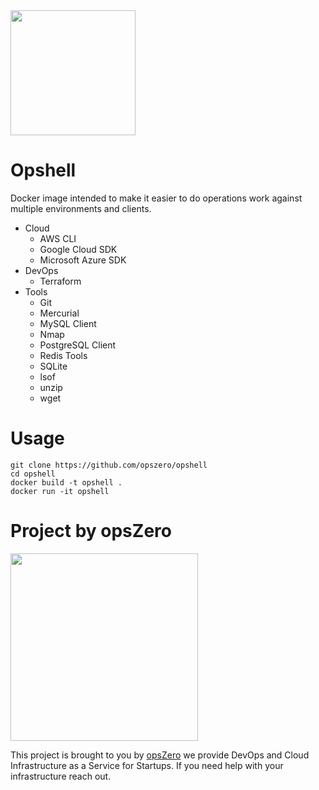 <img src="http://assets.opszero.com.s3.amazonaws.com/images/Opshell.png" width="200px" />

# Opshell

Docker image intended to make it easier to do operations work against
multiple environments and clients.

- Cloud
  - AWS CLI
  - Google Cloud SDK
  - Microsoft Azure SDK
- DevOps
  - Terraform
- Tools
  - Git
  - Mercurial
  - MySQL Client
  - Nmap
  - PostgreSQL Client
  - Redis Tools
  - SQLite
  - lsof
  - unzip
  - wget

# Usage

```
git clone https://github.com/opszero/opshell
cd opshell
docker build -t opshell .
docker run -it opshell
```

# Project by opsZero

<a href="https://www.opszero.com"><img src="http://assets.opszero.com.s3.amazonaws.com/images/opszero_11_29_2016.png" width="300px"/></a>

This project is brought to you by [opsZero](https://www.opszero.com) we
provide DevOps and Cloud Infrastructure as a Service for Startups. If you
need help with your infrastructure reach out.
